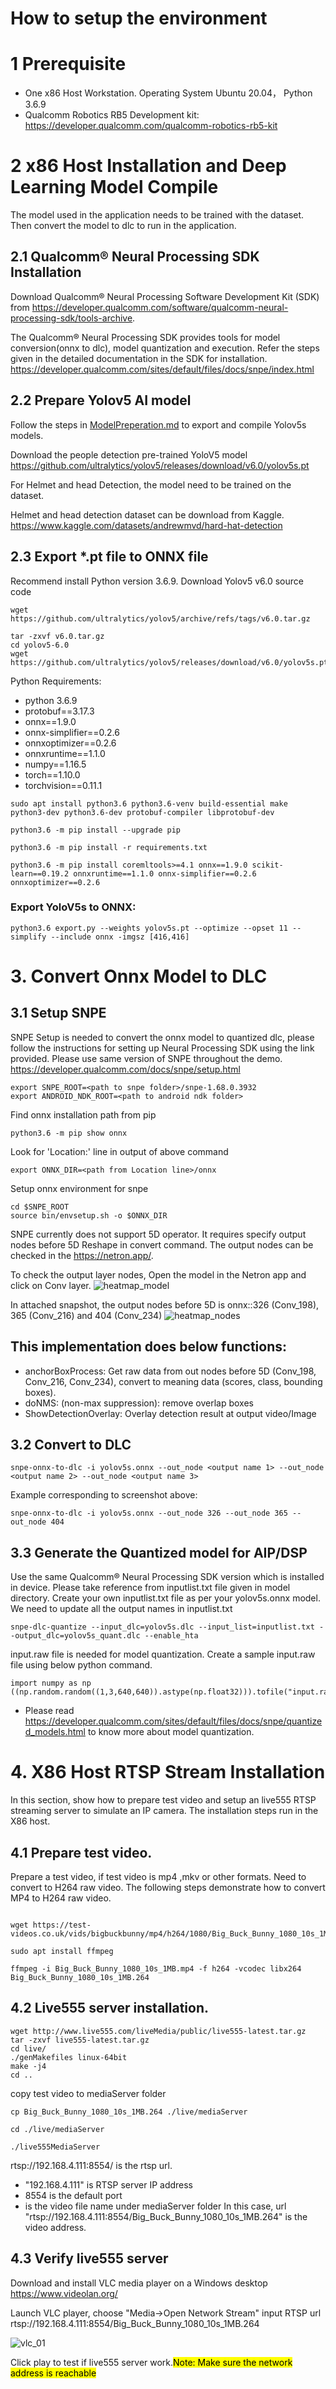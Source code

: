 # How to setup the environment

# 1 Prerequisite

- One x86 Host Workstation. Operating System Ubuntu 20.04， Python 3.6.9
- Qualcomm Robotics RB5 Development kit: https://developer.qualcomm.com/qualcomm-robotics-rb5-kit

# 2 x86 Host Installation and Deep Learning Model Compile
The model used in the application needs to be trained with the dataset. Then convert the model to dlc to run in the application.

## 2.1 Qualcomm® Neural Processing SDK Installation
Download Qualcomm® Neural Processing Software Development Kit (SDK) from https://developer.qualcomm.com/software/qualcomm-neural-processing-sdk/tools-archive.

The Qualcomm® Neural Processing SDK provides tools for model conversion(onnx to dlc), model quantization and execution. Refer the steps given in the detailed documentation in the SDK for installation.
https://developer.qualcomm.com/sites/default/files/docs/snpe/index.html

## 2.2 Prepare Yolov5 AI model

Follow the steps in [ModelPreperation.md](./ModelPreperation.md) to export and compile Yolov5s models.  

Download the people detection pre-trained YoloV5 model
https://github.com/ultralytics/yolov5/releases/download/v6.0/yolov5s.pt

For Helmet and head Detection, the model need to be trained on the dataset.

Helmet and head detection dataset can be download from Kaggle.
https://www.kaggle.com/datasets/andrewmvd/hard-hat-detection

## 2.3 Export *.pt file to ONNX file

Recommend install Python version 3.6.9.
Download Yolov5 v6.0 source code

```console
wget https://github.com/ultralytics/yolov5/archive/refs/tags/v6.0.tar.gz
 
tar -zxvf v6.0.tar.gz
cd yolov5-6.0
wget https://github.com/ultralytics/yolov5/releases/download/v6.0/yolov5s.pt
```

Python Requirements:
* python 3.6.9
* protobuf==3.17.3
* onnx==1.9.0
* onnx-simplifier==0.2.6
* onnxoptimizer==0.2.6
* onnxruntime==1.1.0
* numpy==1.16.5
* torch==1.10.0
* torchvision==0.11.1

```console
sudo apt install python3.6 python3.6-venv build-essential make python3-dev python3.6-dev protobuf-compiler libprotobuf-dev
```
```console
python3.6 -m pip install --upgrade pip
```
```console
python3.6 -m pip install -r requirements.txt
```
```console
python3.6 -m pip install coremltools>=4.1 onnx==1.9.0 scikit-learn==0.19.2 onnxruntime==1.1.0 onnx-simplifier==0.2.6 onnxoptimizer==0.2.6
```

### Export YoloV5s to ONNX:
```console
python3.6 export.py --weights yolov5s.pt --optimize --opset 11 --simplify --include onnx -imgsz [416,416]
```

# 3. Convert Onnx Model to DLC 
## 3.1 Setup SNPE
SNPE Setup is needed to convert the onnx model to quantized dlc, please follow the instructions for setting up Neural Processing SDK using the link provided. Please use same version of SNPE throughout the demo.
https://developer.qualcomm.com/docs/snpe/setup.html
```console
export SNPE_ROOT=<path to snpe folder>/snpe-1.68.0.3932
export ANDROID_NDK_ROOT=<path to android ndk folder>
```
Find onnx installation path from pip
```console
python3.6 -m pip show onnx
```
Look for 'Location:' line in output of above command
```console
export ONNX_DIR=<path from Location line>/onnx
```
Setup onnx environment for snpe
```console
cd $SNPE_ROOT
source bin/envsetup.sh -o $ONNX_DIR
```
SNPE currently does not support 5D operator. It requires specify output nodes before 5D Reshape in convert command. The output nodes can be checked in the https://netron.app/.

To check the output layer nodes, Open the model in the Netron app and click on Conv layer.
![heatmap_model](https://github.qualcomm.com/storage/user/30177/files/85831d83-833a-4920-91e9-e0643d12bb9d)


In attached snapshot, the output nodes before 5D is onnx::326 (Conv_198), 365 (Conv_216) and 404 (Conv_234)
![heatmap_nodes](https://github.qualcomm.com/storage/user/30177/files/53f8bc1a-75fc-4718-bc0f-ad8cbfde4a4f)



## This implementation does below functions:
* anchorBoxProcess: 
Get raw data from out nodes before 5D (Conv_198, Conv_216, Conv_234), convert to meaning data (scores, class, bounding boxes).
* doNMS: (non-max suppression): remove overlap boxes
* ShowDetectionOverlay: Overlay detection result at output video/Image

## 3.2 Convert to DLC
```console
snpe-onnx-to-dlc -i yolov5s.onnx --out_node <output name 1> --out_node <output name 2> --out_node <output name 3>
```
Example corresponding to screenshot above:
```console
snpe-onnx-to-dlc -i yolov5s.onnx --out_node 326 --out_node 365 --out_node 404
```

## 3.3 Generate the Quantized model for AIP/DSP
Use the same Qualcomm® Neural Processing SDK version which is installed in device.
Please take reference from inputlist.txt file given in model directory. Create your own inputlist.txt file as per your yolov5s.onnx model. We need to update all the output names in inputlist.txt
```console
snpe-dlc-quantize --input_dlc=yolov5s.dlc --input_list=inputlist.txt --output_dlc=yolov5s_quant.dlc --enable_hta 
```

input.raw file is needed for model quantization. Create a sample input.raw file using below python command.
```console
import numpy as np
((np.random.random((1,3,640,640)).astype(np.float32))).tofile("input.raw")
```

* Please read https://developer.qualcomm.com/sites/default/files/docs/snpe/quantized_models.html to know more about model quantization.


# 4. X86 Host RTSP Stream Installation
In this section, show how to prepare test video and setup an live555 RTSP streaming server to simulate an IP camera. The installation steps run in the X86 host.

## 4.1 Prepare test video. 
Prepare a test video, if test video is mp4 ,mkv or other formats. Need to convert to H264 raw video.
The following steps demonstrate how to convert MP4 to H264 raw video.

```console

wget https://test-videos.co.uk/vids/bigbuckbunny/mp4/h264/1080/Big_Buck_Bunny_1080_10s_1MB.mp4

sudo apt install ffmpeg

ffmpeg -i Big_Buck_Bunny_1080_10s_1MB.mp4 -f h264 -vcodec libx264 Big_Buck_Bunny_1080_10s_1MB.264
```

## 4.2 Live555 server installation. 

```console
wget http://www.live555.com/liveMedia/public/live555-latest.tar.gz
tar -zxvf live555-latest.tar.gz
cd live/
./genMakefiles linux-64bit
make -j4
cd ..
```

copy test video to mediaServer folder

```console
cp Big_Buck_Bunny_1080_10s_1MB.264 ./live/mediaServer

cd ./live/mediaServer

./live555MediaServer
```

 rtsp://192.168.4.111:8554/<filename> is the rtsp url. 
 - "192.168.4.111" is RTSP server IP address
 - 8554 is the default port
 - <filename> is the video file name under mediaServer folder
 In this case, url "rtsp://192.168.4.111:8554/Big_Buck_Bunny_1080_10s_1MB.264" is the video address. 

 ## 4.3 Verify live555 server
 Download and install VLC media player on a Windows desktop  https://www.videolan.org/

Launch VLC player, choose "Media->Open Network Stream"
input RTSP url rtsp://192.168.4.111:8554/Big_Buck_Bunny_1080_10s_1MB.264

![vlc_01](https://github.qualcomm.com/storage/user/27150/files/3818d7dc-9a6b-4644-b9cb-a2845bd48ef2)

 Click play to test if live555 server work.<mark>Note: Make sure the network address is reachable </mark>
